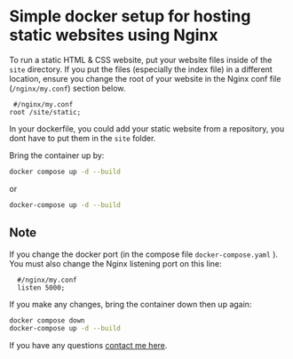 # Simple docker setup for hosting static websites using Nginx

To run a static HTML & CSS website, put your website files inside of the `site` directory. If you put the files (especially the index file) in a different location, ensure you change the root of your website in the Nginx conf file (`/nginx/my.conf`) section below.

```nginx
 #/nginx/my.conf
root /site/static;
```

In your dockerfile, you could add your static website from a repository, you dont have to put them in the `site` folder.

Bring the container up by:

```bash
docker compose up -d --build
```

or

```bash
docker-compose up -d --build
```

## Note

 If you change the docker port (in the compose file `docker-compose.yaml` ). You must also change the Nginx listening port on this line:

```nginx
  #/nginx/my.conf
  listen 5000;
```

If you make any changes, bring the container down then up again:

```bash
docker compose down
docker-compose up -d --build
```

If you have any questions  [contact me here](https://bizanosa.com/contact/).
